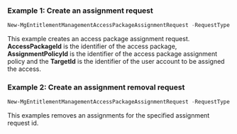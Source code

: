 ### Example 1: Create an assignment request

```powershell
New-MgEntitlementManagementAccessPackageAssignmentRequest -RequestType 'UserAdd' -AccessPackageId 'bc041fda-b3ba-41fc-b911-ca95f7aac656' -AssignmentPolicyId 'f134999f-8a59-49bb-b3a9-e8365d6fff94' -TargetId 'f5ac31b5-ae89-4d34-83ec-198072555d1d'
```

This example creates an access package assignment request. **AccessPackageId** is the identifier of the access package, **AssignmentPolicyId** is the identifier of the access package assignment policy and the **TargetId** is the identifier of the user account to be assigned the access.

### Example 2: Create an assignment removal request

```powershell
New-MgEntitlementManagementAccessPackageAssignmentRequest -RequestType 'AdminRemove' -AccessPackageAssignmentId '1634548f-cf76-4ac9-b496-f667d33d1dc0'
```

This examples removes an assignments for the specified assignment request id.
